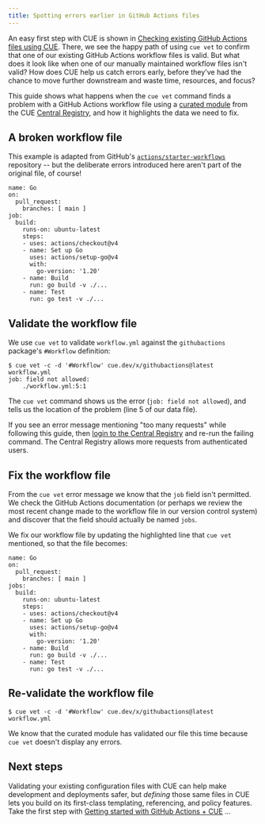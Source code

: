 ```yaml
---
title: Spotting errors earlier in GitHub Actions files
---
```


An easy first step with CUE is shown in
[Checking existing GitHub Actions files using CUE](../checking-existing-github-actions-files/index.md).
There, we see the happy path of using `cue vet` to confirm that one of our
existing GitHub Actions workflow files is valid.
But what does it look like when one of our manually maintained workflow files
isn't valid?
How does CUE help us catch errors early, before they've had the chance to move
further downstream and waste time, resources, and focus?

This guide shows what happens when the `cue vet` command finds a problem with a
GitHub Actions workflow file using a
[curated module](/getting-started/github-actions-workflows/) from the
CUE [Central Registry](https://registry.cue.works),
and how it highlights the data we need to fix.

<!--more-->

## A broken workflow file

This example is adapted from GitHub's
[`actions/starter-workflows`](https://github.com/actions/starter-workflows/blob/main/ci/go.yml)
repository -- but the deliberate errors introduced here aren't part
of the original file, of course!

``` { .yaml title="workflow.yml" }
name: Go
on:
  pull_request:
    branches: [ main ]
job:
  build:
    runs-on: ubuntu-latest
    steps:
    - uses: actions/checkout@v4
    - name: Set up Go
      uses: actions/setup-go@v4
      with:
        go-version: '1.20'
    - name: Build
      run: go build -v ./...
    - name: Test
      run: go test -v ./...
```

## Validate the workflow file

We use `cue vet` to validate `workflow.yml` against the `githubactions` package's `#Workflow` definition:

``` { .shell-session title="TERMINAL" data-copy="cue vet -c -d &#39;#Workflow&#39; cue.dev/x/githubactions@latest workflow.yml" }
$ cue vet -c -d '#Workflow' cue.dev/x/githubactions@latest workflow.yml
job: field not allowed:
    ./workflow.yml:5:1
```

The `cue vet` command shows us the error (`job: field not allowed`), and tells
us the location of the problem (line 5 of our data file).

If you see an error message mentioning "too many requests" while following this
guide, then
[login to the Central Registry](../login-central-registry.md)
and re-run the failing command.
The Central Registry allows more requests from authenticated users.

## Fix the workflow file

From the `cue vet` error message we know that the `job` field isn't permitted.
We check the GitHub Actions documentation (or perhaps we review the most recent
change made to the workflow file in our version control system) and discover
that the field should actually be named `jobs`.

We fix our workflow file by updating the highlighted line that `cue vet`
mentioned, so that the file becomes:

``` { .yaml title="workflow.yml" hl_lines=7 }
name: Go
on:
  pull_request:
    branches: [ main ]
jobs:
  build:
    runs-on: ubuntu-latest
    steps:
    - uses: actions/checkout@v4
    - name: Set up Go
      uses: actions/setup-go@v4
      with:
        go-version: '1.20'
    - name: Build
      run: go build -v ./...
    - name: Test
      run: go test -v ./...
```

## Re-validate the workflow file

``` { .shell-session title="TERMINAL" data-copy="cue vet -c -d &#39;#Workflow&#39; cue.dev/x/githubactions@latest workflow.yml" }
$ cue vet -c -d '#Workflow' cue.dev/x/githubactions@latest workflow.yml
```

We know that the curated module has validated our file this time because `cue
vet` doesn't display any errors.

## Next steps

Validating your existing configuration files with CUE can help make development
and deployments safer, but *defining* those same files in CUE lets you build on
its first-class templating, referencing, and policy features. Take the first
step with
[Getting started with GitHub Actions + CUE](../getting-started-with-github-actions-cue/index.md)
...
